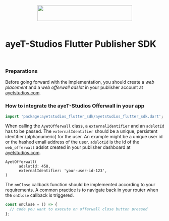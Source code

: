 <div align="center">
  <img src="https://d1mys92jzce605.cloudfront.net/assets/cmsfiles_4d7238de7f07a45bd3ddbf9cfea8ba5eb6b62bbd.png" width="300" height="50"/>
  <br/>
</div>
<br/>

# ayeT-Studios Flutter Publisher SDK

<br/>



### Preparations
Before going forward with the implementation, you should create a *web placement* and a *web offerwall adslot* in your publisher account at [ayetstudios.com](https://www.ayetstudios.com).


### How to integrate the ayeT-Studios Offerwall in your app

```dart
import 'package:ayetstudios_flutter_sdk/ayetstudios_flutter_sdk.dart';
```

When calling the `AyetOfferwall` class, a `externalIdentifier` and an `adslotId` has to be passed.
The `externalIdentifier` should be a unique, persistent identifier (alphanumeric) for the user. An example might be a unique user id or the hashed email address of the user.
`adslotId` is the id of the `web_offerwall` adslot created in your publisher dashboard at [ayetstudios.com](https://www.ayetstudios.com).

```flutter
AyetOfferwall(
      adslotId: 458,
      externalIdentifier: 'your-user-id-123',
)
```

The `onClose` callback function should be implemented according to your requirements.
A common practice is to navigate back in your router when the `onClose` callback is triggered.

```javascript
const onClose = () => {
  // code you want to execute on offerwall close button pressed
};
```